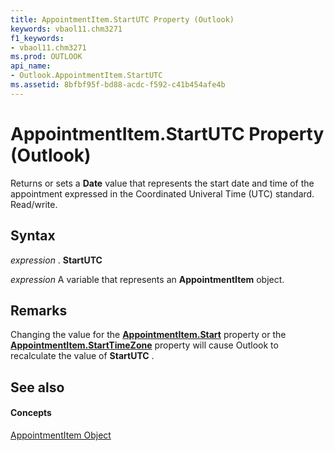 ```yaml
---
title: AppointmentItem.StartUTC Property (Outlook)
keywords: vbaol11.chm3271
f1_keywords:
- vbaol11.chm3271
ms.prod: OUTLOOK
api_name:
- Outlook.AppointmentItem.StartUTC
ms.assetid: 8bfbf95f-bd88-acdc-f592-c41b454afe4b
---
```



# AppointmentItem.StartUTC Property (Outlook)

Returns or sets a  **Date** value that represents the start date and time of the appointment expressed in the Coordinated Univeral Time (UTC) standard. Read/write.


## Syntax

 _expression_ . **StartUTC**

 _expression_ A variable that represents an **AppointmentItem** object.


## Remarks

Changing the value for the  **[AppointmentItem.Start](appointmentitem-start-property-outlook.md)** property or the **[AppointmentItem.StartTimeZone](appointmentitem-starttimezone-property-outlook.md)** property will cause Outlook to recalculate the value of **StartUTC** .


## See also


#### Concepts


[AppointmentItem Object](appointmentitem-object-outlook.md)

